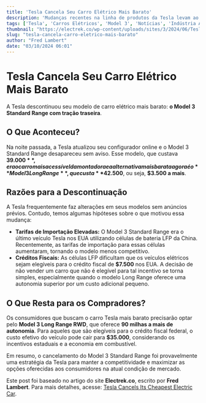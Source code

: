 ```yaml
---
title: 'Tesla Cancela Seu Carro Elétrico Mais Barato'
description: 'Mudanças recentes na linha de produtos da Tesla levam ao cancelamento do Model 3 Standard Range, o modelo mais acessível da montadora.'
tags: ['Tesla', 'Carros Elétricos', 'Model 3', 'Notícias', 'Indústria Automotiva']
thumbnail: "https://electrek.co/wp-content/uploads/sites/3/2024/06/Tesla_Model_3_2024.jpg?quality=82&strip=all&w=1536"
slug: "tesla-cancela-carro-eletrico-mais-barato"
author: "Fred Lambert"
date: "03/10/2024 06:01"
---
```


# Tesla Cancela Seu Carro Elétrico Mais Barato

A Tesla descontinuou seu modelo de carro elétrico mais barato: **o Model 3 Standard Range com tração traseira**.

## O Que Aconteceu?
Na noite passada, a Tesla atualizou seu configurador online e o Model 3 Standard Range desapareceu sem aviso. Esse modelo, que custava **$39.000**, era o carro mais acessível da montadora e a alternativa mais barata agora é o **Model 3 Long Range**, que custa **$42.500**, ou seja, **$3.500 a mais**.

## Razões para a Descontinuação
A Tesla frequentemente faz alterações em seus modelos sem anúncios prévios. Contudo, temos algumas hipóteses sobre o que motivou essa mudança:

- **Tarifas de Importação Elevadas:** O Model 3 Standard Range era o último veículo Tesla nos EUA utilizando células de bateria LFP da China. Recentemente, as tarifas de importação para essas células aumentaram, tornando o modelo menos competitivo.
- **Créditos Fiscais:** As células LFP dificultam que os veículos elétricos sejam elegíveis para o crédito fiscal de **$7.500** nos EUA. A decisão de não vender um carro que não é elegível para tal incentivo se torna simples, especialmente quando o modelo Long Range oferece uma autonomia superior por um custo adicional pequeno.

## O Que Resta para os Compradores?
Os consumidores que buscam o carro Tesla mais barato precisarão optar pelo **Model 3 Long Range RWD**, que oferece **90 milhas a mais de autonomia**. Para aqueles que são elegíveis para o crédito fiscal federal, o custo efetivo do veículo pode cair para **$35.000**, considerando os incentivos estaduais e a economia em combustível.

Em resumo, o cancelamento do Model 3 Standard Range foi provavelmente uma estratégia da Tesla para manter a competitividade e maximizar as opções oferecidas aos consumidores na atual condição de mercado.

Este post foi baseado no artigo do site **Electrek.co**, escrito por **Fred Lambert**. Para mais detalhes, acesse: [Tesla Cancels Its Cheapest Electric Car](https://electrek.co/2024/10/02/tesla-cancels-its-cheapest-electric-car/).